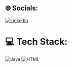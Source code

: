 ## 🌐 Socials:
[![LinkedIn](https://img.shields.io/badge/LinkedIn-%230077B5.svg?logo=linkedin&logoColor=white)](https://linkedin.com/in/clarisa-rodriguez-candia/) 

# 💻 Tech Stack:

![Java](https://img.shields.io/badge/java-red?style=plastic&logo=java&logoColor=white)
![HTML](https://img.shields.io/badge/-html-orange?style=plastic&logo=java&logoColor=white)
